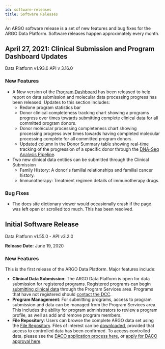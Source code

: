 ```yaml
---
id: software-releases
title: Software Releases
---
```


An ARGO software release is a set of new features and bug fixes for the ARGO Data Platform. Software releases happen approximately every month.

<!---
## Software Release 2.0

**Release Date:**

### Bug Fixes

None to report.

### Known Issues

None to report.
------>
## April 27, 2021: Clinical Submission and Program Dashboard Updates
Data Platform v1.93.0
API v 3.16.0

### New Features 
- A New version of the [Program Dashboard](/docs/submission/submitted-data) has been released to help report on data submission and molecular data processing progress has been released. Updates to this section includes: 
    - Redone program statistics bar
	- Donor clinical completeness tracking chart showing a programs progress over times towards submitting complete clinical data for all committed program donors. 
	- Donor molecular processing completeness chart showing processing progress over times towards having completed molecular processing  complete for all committed program donors. 
	- Updated column in the Donor Summary table showing real-time tracking of the progression of a specific donor through the [DNA-Seq Analysis Pipeline](/docs/analysis-workflows/dna-pipeline).
- Two new clinical data entities can be submitted through the Clinical Submission 
	- Family History: A donor's familial relationships and familial cancer history. 
	- Immunotherapy: Treatment regimen details of immunotherapy drugs. 

### Bug Fixes

- The docs site dictionary viewer would occasionally crash if the page was left open or scrolled too much. This has been resolved.   

## Initial Software Release

Data Platform v1.55.0 -
API v3.2.0

**Release Date:** June 19, 2020

### New Features

This is the first release of the ARGO Data Platform. Major features include:

- **Clinical Data Submission**: The ARGO Data Platform is open for data submission for registered programs. Registered programs can begin [submitting clinical data](/docs/submission/submitting-clinical-data) through the Program Services area. Programs that have not registered should [contact the DCC](https://platform.icgc-argo.org/contact).
- **Program Management**: For submitting programs, access to program submission and data can be managed from the Program Services area. This includes the ability for program administrators to review a program profile, as well as add and remove program members.
- **File Repository**: Users can browse the complete ARGO data set using the [File Repository](https://platform.icgc-argo.org/repository). Files of interest can be [downloaded](/docs/data-access/data-download), provided that access to controlled data has been confirmed. To access controlled data, please see the [DACO application process here](/docs/data-access/data-access), or [apply for DACO approval here](https://icgc.org/daco).
